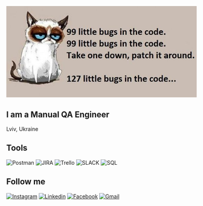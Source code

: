 [![Header](https://raw.githubusercontent.com/mdemkovska/mdemkovska/main/assets/117248395_3423085661081361_1288797937875851550_n.jpg)](https://www.youtube.com/watch?v=1yELlB39TvY)  

## I am a Manual QA Engineer
Lviv, Ukraine

## Tools 
![Postman](https://img.shields.io/badge/-POSTMAN-757575?style=for-the-badge&logo=postman&logoColor=ff8000)
![JIRA](https://img.shields.io/badge/-JIRA-757575?style=for-the-badge&logo=jira&logoColor=000099)
![Trello](https://img.shields.io/badge/-TRELLO-757575?style=for-the-badge&logo=trello&logoColor=ff8000)
![SLACK](https://img.shields.io/badge/-SLACK-757575?style=for-the-badge&logo=slack&logoColor=000099)
![SQL](https://img.shields.io/badge/-SQL-757575?style=for-the-badge&logo=mysql&logoColor=ff8000)

## Follow me
[![Instagram](https://img.shields.io/badge/-INSTAGRAM-757575?style=for-the-badge&logo=instagram&logoColor=ff8000)](https://www.youtube.com/watch?v=1yELlB39TvY)
[![Linkedin](https://img.shields.io/badge/-LINKEDIN-757575?style=for-the-badge&logo=linkedin&logoColor=000099)](https://www.youtube.com/watch?v=1yELlB39TvY)
[![Facebook](https://img.shields.io/badge/-FACEBOOK-757575?style=for-the-badge&logo=facebook&logoColor=ff8000)](https://www.youtube.com/watch?v=1yELlB39TvY)
[![Gmail](https://img.shields.io/badge/-GMAIL-757575?style=for-the-badge&logo=gmail&logoColor=000099)](https://www.youtube.com/watch?v=1yELlB39TvY)
